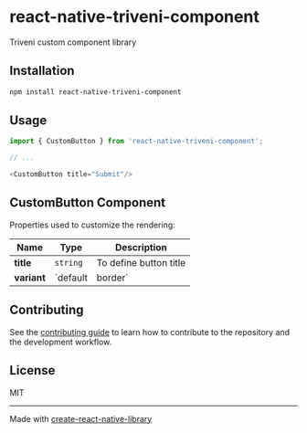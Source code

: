 # react-native-triveni-component

Triveni custom component library

## Installation

```sh
npm install react-native-triveni-component
```

## Usage


```js
import { CustomButton } from 'react-native-triveni-component';

// ...

<CustomButton title="Submit"/>
```

## CustomButton Component

Properties used to customize the rendering:

| Name              | Type   | Description                                                                                                          |
|-------------------|--------|----------------------------------------------------------------------------------------------------------------------|
| **title** | `string` | To define button title |
| **variant**          | `default | border` | By default select default, select border display border type button. |


## Contributing

See the [contributing guide](CONTRIBUTING.md) to learn how to contribute to the repository and the development workflow.

## License

MIT

---

Made with [create-react-native-library](https://github.com/callstack/react-native-builder-bob)

